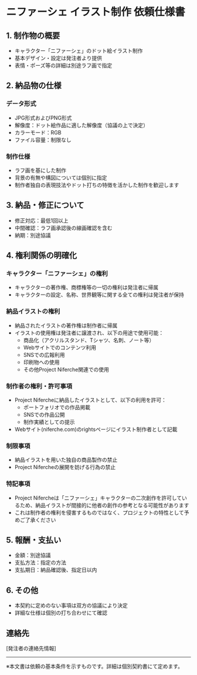 # ニファーシェ イラスト制作 依頼仕様書

## 1. 制作物の概要
- キャラクター「ニファーシェ」のドット絵イラスト制作
- 基本デザイン・設定は発注者より提供
- 表情・ポーズ等の詳細は別途ラフ画で指定

## 2. 納品物の仕様
### データ形式
- JPG形式およびPNG形式
- 解像度：ドット絵作品に適した解像度（協議の上で決定）
- カラーモード：RGB
- ファイル容量：制限なし

### 制作仕様
- ラフ画を基にした制作
- 背景の有無や構図については個別に指定
- 制作者独自の表現技法やドット打ちの特徴を活かした制作を歓迎します

## 3. 納品・修正について
- 修正対応：最低1回以上
- 中間確認：ラフ画承認後の線画確認を含む
- 納期：別途協議

## 4. 権利関係の明確化
### キャラクター「ニファーシェ」の権利
- キャラクターの著作権、商標権等の一切の権利は発注者に帰属
- キャラクターの設定、名称、世界観等に関する全ての権利は発注者が保持

### 納品イラストの権利
- 納品されたイラストの著作権は制作者に帰属
- イラストの使用権は発注者に譲渡され、以下の用途で使用可能：
  * 商品化（アクリルスタンド、Tシャツ、名刺、ノート等）
  * Webサイトでのコンテンツ利用
  * SNSでの広報利用
  * 印刷物への使用
  * その他Project Niferche関連での使用

### 制作者の権利・許可事項
- Project Nifercheに納品したイラストとして、以下の利用を許可：
  * ポートフォリオでの作品掲載
  * SNSでの作品公開
  * 制作実績としての提示
- Webサイト(niferche.com)のrightsページにイラスト制作者として記載

### 制限事項
- 納品イラストを用いた独自の商品製作の禁止
- Project Nifercheの展開を妨げる行為の禁止

### 特記事項
- Project Nifercheは「ニファーシェ」キャラクターの二次創作を許可しているため、納品イラストが間接的に他者の創作の参考となる可能性があります
- これは制作者の権利を侵害するものではなく、プロジェクトの特性として予めご了承ください

## 5. 報酬・支払い
- 金額：別途協議
- 支払方法：指定の方法
- 支払期日：納品確認後、指定日以内

## 6. その他
- 本契約に定めのない事項は双方の協議により決定
- 詳細な仕様は個別の打ち合わせにて確認

## 連絡先
[発注者の連絡先情報]

---
※本文書は依頼の基本条件を示すものです。詳細は個別契約書にて定めます。